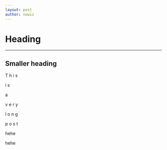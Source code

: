 ```yaml
---
layout: post
author: nowiz
---
```


# Heading
***

## Smaller heading


T
h
i
s


i
s


a


v
e
r
y


l
o
n
g

p
o
s
t






hehe




hehe

